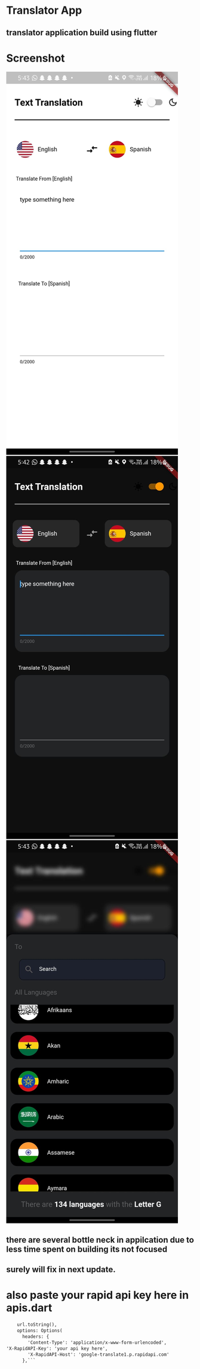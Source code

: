 # Translator App
## translator application build using flutter 

# Screenshot
![Image Alt Text](./1st.jpg)              ![Image Alt Text](./2nd.jpg)         ![Image Alt Text](./3rd.jpg)


## there are several bottle neck in appilcation due to less time spent on building its not focused 
## surely will fix in next update. 

# also paste your rapid api key here in apis.dart 


```final response = await dio.post(
    url.toString(),
    options: Options(
      headers: {
        'Content-Type': 'application/x-www-form-urlencoded',
'X-RapidAPI-Key': 'your api key here',
        'X-RapidAPI-Host': 'google-translate1.p.rapidapi.com'
      },```
